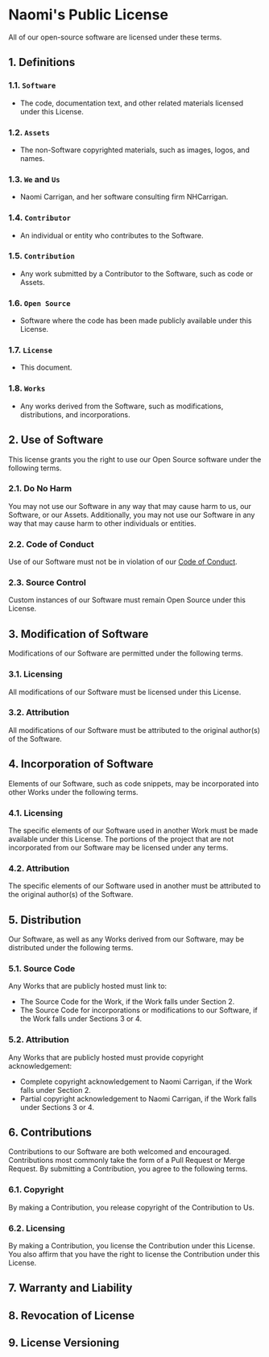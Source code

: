# Naomi's Public License

All of our open-source software are licensed under these terms.

## 1. Definitions

### 1.1. `Software`
- The code, documentation text, and other related materials licensed under this License.

### 1.2. `Assets`
- The non-Software copyrighted materials, such as images, logos, and names.

### 1.3. `We` and `Us`
- Naomi Carrigan, and her software consulting firm NHCarrigan.

### 1.4. `Contributor`
- An individual or entity who contributes to the Software.

### 1.5. `Contribution`
- Any work submitted by a Contributor to the Software, such as code or Assets.

### 1.6. `Open Source`
- Software where the code has been made publicly available under this License.

### 1.7. `License`
- This document.

### 1.8. `Works`
- Any works derived from the Software, such as modifications, distributions, and incorporations.

## 2. Use of Software

This license grants you the right to use our Open Source software under the following terms.

### 2.1. Do No Harm

You may not use our Software in any way that may cause harm to us, our Software, or our Assets. Additionally, you may not use our Software in any way that may cause harm to other individuals or entities.

### 2.2. Code of Conduct

Use of our Software must not be in violation of our [Code of Conduct](https://docs.nhcarrigan.com/#/coc).

### 2.3. Source Control

Custom instances of our Software must remain Open Source under this License.

## 3. Modification of Software

Modifications of our Software are permitted under the following terms.

### 3.1. Licensing

All modifications of our Software must be licensed under this License.

### 3.2. Attribution

All modifications of our Software must be attributed to the original author(s) of the Software.

## 4. Incorporation of Software

Elements of our Software, such as code snippets, may be incorporated into other Works under the following terms.

### 4.1. Licensing

The specific elements of our Software used in another Work must be made available under this License. The portions of the project that are not incorporated from our Software may be licensed under any terms.

### 4.2. Attribution

The specific elements of our Software used in another must be attributed to the original author(s) of the Software.

## 5. Distribution

Our Software, as well as any Works derived from our Software, may be distributed under the following terms.

### 5.1. Source Code

Any Works that are publicly hosted must link to:
- The Source Code for the Work, if the Work falls under Section 2.
- The Source Code for incorporations or modifications to our Software, if the Work falls under Sections 3 or 4.

### 5.2. Attribution

Any Works that are publicly hosted must provide copyright acknowledgement:
- Complete copyright acknowledgement to Naomi Carrigan, if the Work falls under Section 2.
- Partial copyright acknowledgement to Naomi Carrigan, if the Work falls under Sections 3 or 4.

## 6. Contributions

Contributions to our Software are both welcomed and encouraged. Contributions most commonly take the form of a Pull Request or Merge Request. By submitting a Contribution, you agree to the following terms.

### 6.1. Copyright

By making a Contribution, you release copyright of the Contribution to Us.

### 6.2. Licensing

By making a Contribution, you license the Contribution under this License. You also affirm that you have the right to license the Contribution under this License.

## 7. Warranty and Liability

## 8. Revocation of License

## 9. License Versioning
